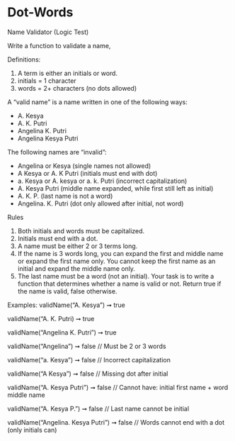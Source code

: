# Dot-Words

Name Validator (Logic Test)

Write a function to validate a name,

Definitions:
1. A term is either an initials or word.
2. initials = 1 character
3. words = 2+ characters (no dots allowed)

A “valid name” is a name written in one of the following ways:
* A. Kesya
* A. K. Putri
* Angelina K. Putri
* Angelina Kesya Putri

The following names are “invalid”:
* Angelina or Kesya (single names not allowed)
* A Kesya or A. K Putri (initials must end with dot)
* a. Kesya or A. kesya or a. k. Putri (incorrect capitalization)
* A. Kesya Putri (middle name expanded, while first still left as initial)
* A. K. P. (last name is not a word)
* Angelina. K. Putri (dot only allowed after initial, not word)

Rules
1. Both initials and words must be capitalized.
2. Initials must end with a dot.
3. A name must be either 2 or 3 terms long.
4. If the name is 3 words long, you can expand the first and middle name or expand the first name only. You cannot keep the first name as an initial and expand the middle name only.
5. The last name must be a word (not an initial).
Your task is to write a function that determines whether a name is valid or not. Return true if the name is valid, false otherwise.

Examples:
 validName(“A. Kesya”) ➞ true

validName(“A. K. Putri) ➞ true

validName(“Angelina K. Putri”) ➞ true

validName(“Angelina”) ➞ false
// Must be 2 or 3 words

validName(“a. Kesya”) ➞ false
// Incorrect capitalization

validName(“A Kesya”) ➞ false
// Missing dot after initial

validName(“A. Kesya Putri”) ➞ false
// Cannot have: initial first name + word middle name

validName(“A. Kesya P.”) ➞ false
// Last name cannot be initial

validName(“Angelina. Kesya Putri”) ➞ false
// Words cannot end with a dot (only initials can)